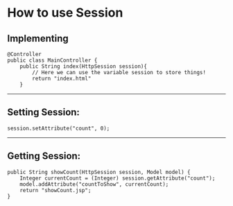 # How to use Session

## Implementing
```
@Controller
public class MainController {
    public String index(HttpSession session){
        // Here we can use the variable session to store things!
        return "index.html"
    }
```
-------------------------------------------

## Setting Session:
```
session.setAttribute("count", 0);
```

-------------------------------------------

## Getting Session:
```
public String showCount(HttpSession session, Model model) {
    Integer currentCount = (Integer) session.getAttribute("count");
    model.addAttribute("countToShow", currentCount);
    return "showCount.jsp";
}
```